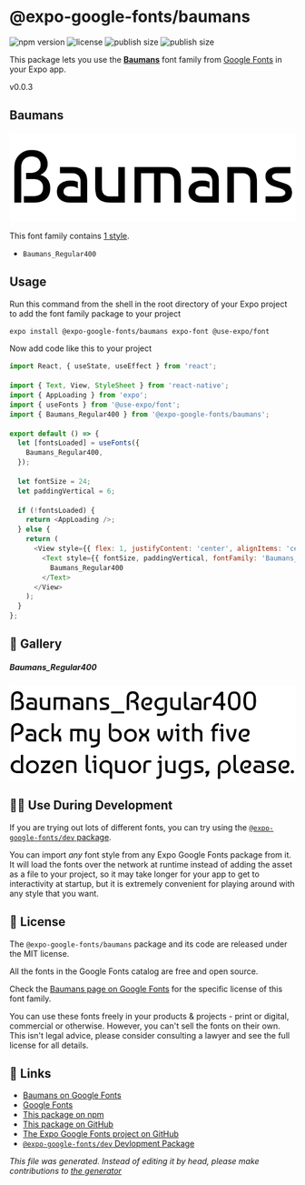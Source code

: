 # @expo-google-fonts/baumans

![npm version](https://flat.badgen.net/npm/v/@expo-google-fonts/baumans)
![license](https://flat.badgen.net/github/license/expo/google-fonts)
![publish size](https://flat.badgen.net/packagephobia/install/@expo-google-fonts/baumans)
![publish size](https://flat.badgen.net/packagephobia/publish/@expo-google-fonts/baumans)

This package lets you use the [**Baumans**](https://fonts.google.com/specimen/Baumans) font family from [Google Fonts](https://fonts.google.com/) in your Expo app.

v0.0.3

## Baumans

![Baumans](./font-family.png)

This font family contains [1 style](#gallery).

- `Baumans_Regular400`

## Usage

Run this command from the shell in the root directory of your Expo project to add the font family package to your project
```sh
expo install @expo-google-fonts/baumans expo-font @use-expo/font
```

Now add code like this to your project
```js
import React, { useState, useEffect } from 'react';

import { Text, View, StyleSheet } from 'react-native';
import { AppLoading } from 'expo';
import { useFonts } from '@use-expo/font';
import { Baumans_Regular400 } from '@expo-google-fonts/baumans';

export default () => {
  let [fontsLoaded] = useFonts({
    Baumans_Regular400,
  });

  let fontSize = 24;
  let paddingVertical = 6;

  if (!fontsLoaded) {
    return <AppLoading />;
  } else {
    return (
      <View style={{ flex: 1, justifyContent: 'center', alignItems: 'center' }}>
        <Text style={{ fontSize, paddingVertical, fontFamily: 'Baumans_Regular400' }}>
          Baumans_Regular400
        </Text>
      </View>
    );
  }
};

```

## 🔡 Gallery

##### Baumans_Regular400
![Baumans_Regular400](./9f9e8b94de7e96a118ae0165a927ffde8127bb9105f38bc5c39359622c7c40f4.ttf.png)


## 👩‍💻 Use During Development

If you are trying out lots of different fonts, you can try using the [`@expo-google-fonts/dev` package](https://github.com/expo/google-fonts/tree/master/font-packages/dev#readme).

You can import *any* font style from any Expo Google Fonts package from it. It will load the fonts
over the network at runtime instead of adding the asset as a file to your project, so it may take longer
for your app to get to interactivity at startup, but it is extremely convenient
for playing around with any style that you want.

## 📖 License

The `@expo-google-fonts/baumans` package and its code are released under the MIT license.

All the fonts in the Google Fonts catalog are free and open source.

Check the [Baumans page on Google Fonts](https://fonts.google.com/specimen/Baumans) for the specific license of this font family.

You can use these fonts freely in your products & projects - print or digital, commercial or otherwise. However, you can't sell the fonts on their own. This isn't legal advice, please consider consulting a lawyer and see the full license for all details.

## 🔗 Links

- [Baumans on Google Fonts](https://fonts.google.com/specimen/Baumans)
- [Google Fonts](https://fonts.google.com/)
- [This package on npm](https://www.npmjs.com/package/@expo-google-fonts/baumans)
- [This package on GitHub](https://github.com/expo/google-fonts/tree/master/font-packages/baumans)
- [The Expo Google Fonts project on GitHub](https://github.com/expo/google-fonts)
- [`@expo-google-fonts/dev` Devlopment Package](https://github.com/expo/google-fonts/tree/master/font-packages/dev)


*This file was generated. Instead of editing it by head, please make contributions to [the generator](https://github.com/expo/google-fonts/tree/master/packages/generator)*
